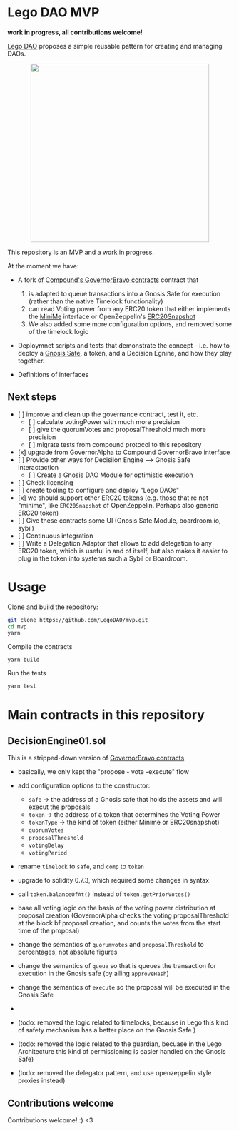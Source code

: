 # Lego DAO MVP

<b>work in progress, all contributions welcome!</b>

[Lego DAO](https://www.notion.so/LEGO-DAO-43b1905a888b47b987456b6df568d5cc) proposes a simple reusable pattern for creating and managing DAOs.

<p align="center">
<img src="https://user-images.githubusercontent.com/1306173/114262574-083f7580-99e1-11eb-91e9-621ce0dfbf77.png" height="400" align="center">
</p>


This repository is an MVP and a work in progress. 



At the moment we have:

- A fork of [Compound's GovernorBravo contracts](https://github.com/compound-finance/compound-protocol/blob/master/contracts/Governance/)  contract that 
  1. is adapted to queue transactions into a Gnosis Safe for execution (rather than the native Timelock functionality)
  2. can read Voting power from any ERC20 token that either implements the  [MiniMe](https://github.com/Giveth/minime/blob/master/contracts/MiniMeToken.sol) interface or OpenZeppelin's [ERC20Snapshot](https://docs.openzeppelin.com/contracts/3.x/api/token/erc20#ERC20Snapshot)
  3. We also added some more configuration options, and removed some of the timelock logic
  
- Deploymnet scripts and tests that demonstrate the concept - i.e. how to deploy a [Gnosis Safe](https://www.npmjs.com/package/@gnosis.pm/safe-contracts), a token, and a Decision Egnine, and how they play together.
- Definitions of interfaces 

## Next steps

- [ ] improve and clean up the governance contract, test it, etc.
  - [ ] calculate votingPower with much more precision
  - [ ] give the quorumVotes and proposalThreshold much more precision 
  - [ ] migrate tests from compound protocol to this repository
- [x] upgrade from GovernorAlpha to Compound GovernorBravo interface
- [ ] Provide other ways for Decisiion Engine --> Gnosis Safe interactaction
  - [ ] Create a Gnosis DAO Module for optimistic execution
- [ ] Check licensing
- [ ] create tooling to configure and deploy "Lego DAOs"
- [x] we should support other ERC20 tokens (e.g. those that re not "minime", like `ERC20Snapshot` of OpenZeppelin. Perhaps also generic ERC20 token)
- [ ] Give these contracts some UI (Gnosis Safe Module, boardroom.io, sybil) 
- [ ] Continuous integration
- [ ] Write a Delegation Adaptor that allows to add delegation to any ERC20 token, which is useful in and of itself, but also makes it easier to plug in the token into systems such a Sybil or Boardroom.



# Usage

Clone and build the repository:

```sh
git clone https://github.com/LegoDAO/mvp.git
cd mvp
yarn
```

Compile the contracts

```
yarn build
```

Run the tests

```
yarn test
```

# Main contracts in this repository

## DecisionEngine01.sol

This is a stripped-down version of [GovernorBravo contracts](https://github.com/compound-finance/compound-protocol/blob/master/contracts/Governance/)

- basically, we only kept the "propose - vote -execute" flow
- add configuration options to the constructor:
  - `safe` -> the address of a Gnosis safe that holds the assets and will execut the proposals
  - `token` -> the address of a token that determines the Voting Power
  - `tokenType` -> the kind of token (either Minime or ERC20snapshot)
  - `quorumVotes`
  - `proposalThreshold`
  - `votingDelay`
  - `votingPeriod`
- rename `timelock` to `safe`, and `comp` to `token`
- upgrade to solidity 0.7.3, which required some changes in syntax

- call `token.balanceOfAt()` instead of `token.getPriorVotes()`
- base all voting logic on the basis of the voting power distribution at proposal creation
  (GovernorAlpha checks the voting proposalThreshold at the block bf proposal creation, and counts the votes
  from the start time of the proposal)
- change the semantics of `quorumvotes` and `proposalThreshold` to percentages, not absolute figures

- change the semantics of `queue` so that is queues the transaction for execution in the Gnosis safe (by alling `approveHash`)
- change the semantics of `execute` so the proposal will be executed in the Gnosis Safe
-
- (todo: removed the logic related to timelocks, because in Lego this kind of safety mechanism has a better place on the Gnosis Safe )
- (todo: removed the logic related to the guardian, becuase in the Lego Architecture this kind of permissioning is easier handled on the Gnosis Safe)
- (todo: removed the delegator pattern, and use openzeppelin style proxies instead)





## Contributions welcome

Contributions welcome! :) <3

